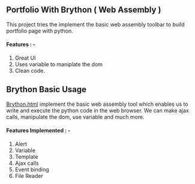 ## Portfolio With Brython ( Web Assembly )
This project tries the implement the basic web assembly toolbar to build portfolio page with python.

#### Features : -
1. Great UI
2. Uses variable to maniplate the dom
3. Clean code.



## Brython Basic Usage
[Brython.html](brython.html) implement the basic web assembly tool which enables us to write and execute the python code in the web browser. We can make ajax calls, manipulate the dom, use variable and much more.

#### Features Implemented : -
1. Alert
2. Variable
3. Template
4. Ajax calls
5. Event binding
6. File Reader